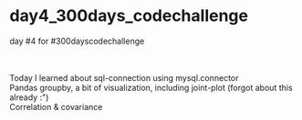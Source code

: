 # day4_300days_codechallenge
 day #4 for #300dayscodechallenge

<br><br>
Today I learned about sql-connection using mysql.connector <br>
Pandas groupby, a bit of visualization, including joint-plot (forgot about this already :") <br>
Correlation & covariance <br>

